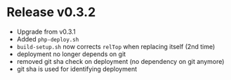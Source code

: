 # Release v0.3.2

- Upgrade from v0.3.1
- Added `php-deploy.sh`
- `build-setup.sh` now corrects `relTop` when replacing itself (2nd time)
- deployment no longer depends on git
- removed git sha check on deployment (no dependency on git anymore)
- git sha is used for identifying deployment
